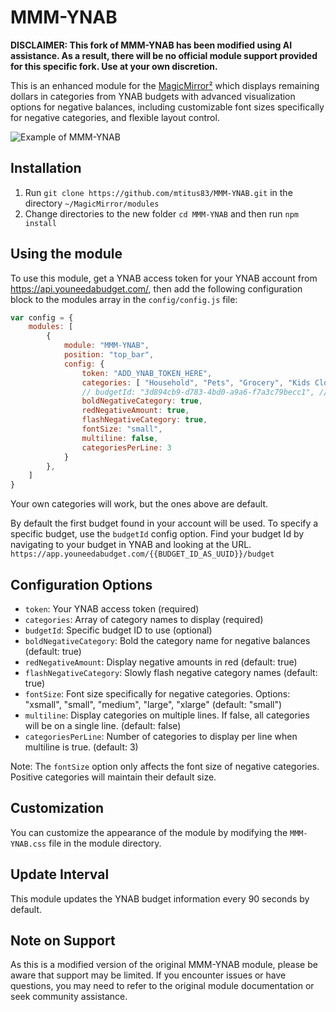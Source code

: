 # MMM-YNAB

**DISCLAIMER: This fork of MMM-YNAB has been modified using AI assistance. As a result, there will be no official module support provided for this specific fork. Use at your own discretion.**

This is an enhanced module for the [MagicMirror²](https://github.com/MichMich/MagicMirror/) which displays remaining dollars in categories from YNAB budgets with advanced visualization options for negative balances, including customizable font sizes specifically for negative categories, and flexible layout control.

![Example of MMM-YNAB](./screenshot.png)

## Installation ##

1. Run `git clone https://github.com/mtitus83/MMM-YNAB.git` in the directory `~/MagicMirror/modules`
2. Change directories to the new folder `cd MMM-YNAB` and then run `npm install`

## Using the module

To use this module, get a YNAB access token for your YNAB account from https://api.youneedabudget.com/, then add the following configuration block to the modules array in the `config/config.js` file:

```js
var config = {
    modules: [
        {
            module: "MMM-YNAB",
            position: "top_bar",
            config: {
                token: "ADD_YNAB_TOKEN_HERE",
                categories: [ "Household", "Pets", "Grocery", "Kids Clothes", "Restaurants", "Lunch", "Spontaneous Fun" ],
                // budgetId: "3d894cb9-d783-4bd0-a9a6-f7a3c79becc1", // Optional
                boldNegativeCategory: true,
                redNegativeAmount: true,
                flashNegativeCategory: true,
                fontSize: "small",
                multiline: false,
                categoriesPerLine: 3
            }
        },
    ]
}
```

Your own categories will work, but the ones above are default.

By default the first budget found in your account will be used. To specify a specific budget, use the `budgetId` config option. Find your budget Id by navigating to your budget in YNAB and looking at the URL. `https://app.youneedabudget.com/{{BUDGET_ID_AS_UUID}}/budget`

## Configuration Options

- `token`: Your YNAB access token (required)
- `categories`: Array of category names to display (required)
- `budgetId`: Specific budget ID to use (optional)
- `boldNegativeCategory`: Bold the category name for negative balances (default: true)
- `redNegativeAmount`: Display negative amounts in red (default: true)
- `flashNegativeCategory`: Slowly flash negative category names (default: true)
- `fontSize`: Font size specifically for negative categories. Options: "xsmall", "small", "medium", "large", "xlarge" (default: "small")
- `multiline`: Display categories on multiple lines. If false, all categories will be on a single line. (default: false)
- `categoriesPerLine`: Number of categories to display per line when multiline is true. (default: 3)

Note: The `fontSize` option only affects the font size of negative categories. Positive categories will maintain their default size.

## Customization

You can customize the appearance of the module by modifying the `MMM-YNAB.css` file in the module directory.

## Update Interval

This module updates the YNAB budget information every 90 seconds by default.

## Note on Support

As this is a modified version of the original MMM-YNAB module, please be aware that support may be limited. If you encounter issues or have questions, you may need to refer to the original module documentation or seek community assistance.
